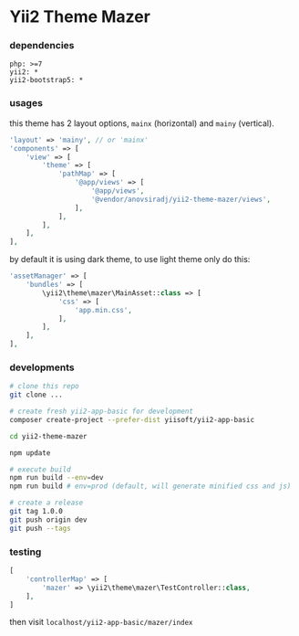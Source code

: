 # Yii2 Theme Mazer

### dependencies

```
php: >=7
yii2: *
yii2-bootstrap5: *
```

### usages

this theme has 2 layout options,
`mainx` (horizontal) and `mainy` (vertical).

```php
'layout' => 'mainy', // or 'mainx'
'components' => [
	'view' => [
		'theme' => [
			'pathMap' => [
				'@app/views' => [
					'@app/views',
					'@vendor/anovsiradj/yii2-theme-mazer/views',
				],
			],
		],
	],
],
```

by default it is using dark theme, to use light theme only do this:
```php
'assetManager' => [
	'bundles' => [
		\yii2\theme\mazer\MainAsset::class => [
			'css' => [
				'app.min.css',
			],
		],
	],
],
```

### developments

```sh
# clone this repo
git clone ...

# create fresh yii2-app-basic for development
composer create-project --prefer-dist yiisoft/yii2-app-basic

cd yii2-theme-mazer

npm update

# execute build
npm run build --env=dev
npm run build # env=prod (default, will generate minified css and js)

# create a release
git tag 1.0.0
git push origin dev
git push --tags
```

### testing

```php
[
	'controllerMap' => [
		'mazer' => \yii2\theme\mazer\TestController::class,
	],
]
```

then visit `localhost/yii2-app-basic/mazer/index`
